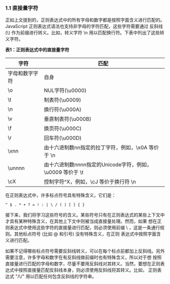 ### 1.1 直接量字符

正如上文提到的，正则表达式中的所有字母和数字都是按照字面含义进行匹配的。JavaScript 正则表达式语法也支持非字母的字符匹配，这些字符需要通过
反斜线 (\\) 作为前缀进行转义。比如，转义字符 \n 用以匹配换行符。下表中列出了这些转义字符。

**表1：正则表达式中的直接量字符**

<table>
	<thead>
		<tr><th>字符</th><th>匹配</th></tr>
	</thead>
	<tbody>
		<tr><td>字母和数字字符</td><td>自身</td></tr>
		<tr><td>\o</td><td>NUL字符(\u0000)</td></tr>
		<tr><td>\t</td><td>制表符(\u0009)</td></tr>
		<tr><td>\n</td><td>换行符(\u000A)</td></tr>
		<tr><td>\v</td><td>垂直制表符(\u000B)</td></tr>
		<tr><td>\f</td><td>换页符(\u000C)</td></tr>
		<tr><td>\r</td><td>回车符(\u000D)</td></tr>
		<tr><td>\xnn</td><td>由十六进制数nn指定的拉丁字符，例如，\x0A 等价于 \n</td></tr>
		<tr><td>\unnnn</td><td>由十六进制数nnnn指定的Unicode字符，例如，\u0009 等价于 \t</td></tr>
		<tr><td>\cX</td><td>控制字符^X，例如，\cJ 等价于换行符 \n</td></tr>
	</tbody>
</table>

在正则表达式中，许多标点符号具有特殊含义，它们是：

    ^ $ . * + ? = ! : | \ / ( ) [ ] { }

接下来，我们将学习这些符号的含义。某些符号只有在正则表达式的某些上下文中才具有某种特殊含义，在其他上下文中则被当成直接量处理。然而，如果
想在正则表达式中使用这些字符的直接量进行匹配，则必须使用前缀 \ ，这是一条通行规则。其他标点符号 (比如 @ 和引号) 没有特殊含义，在正则
表达式中按照字面含义进行匹配。

如果不记得哪些标点符号需要反斜线转义，可以在每个标点前都加上反斜线。另外需要注意，许多字母和数字在有反斜线做前缀时也有特殊含义，所以对于想
按照直接量进行匹配的字母和数字，尽量不要用反斜线对其转义。当然，要想在正则表达式中按照直接量匹配反斜线本身，则必须使用反斜线将其转义。比如，
正则表达式 "/\\/" 用以匹配任何包含反斜线的字符串。